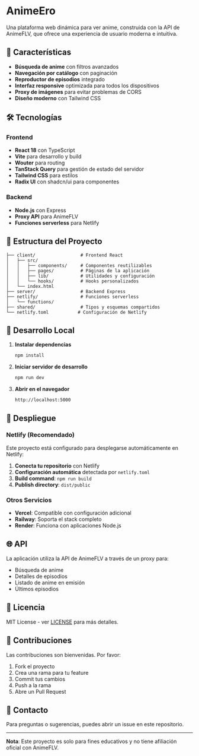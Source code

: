 # AnimeEro

Una plataforma web dinámica para ver anime, construida con la API de AnimeFLV, que ofrece una experiencia de usuario moderna e intuitiva.

## 🚀 Características

- **Búsqueda de anime** con filtros avanzados
- **Navegación por catálogo** con paginación
- **Reproductor de episodios** integrado
- **Interfaz responsive** optimizada para todos los dispositivos
- **Proxy de imágenes** para evitar problemas de CORS
- **Diseño moderno** con Tailwind CSS

## 🛠️ Tecnologías

### Frontend
- **React 18** con TypeScript
- **Vite** para desarrollo y build
- **Wouter** para routing
- **TanStack Query** para gestión de estado del servidor
- **Tailwind CSS** para estilos
- **Radix UI** con shadcn/ui para componentes

### Backend
- **Node.js** con Express
- **Proxy API** para AnimeFLV
- **Funciones serverless** para Netlify

## 📁 Estructura del Proyecto

```
├── client/                 # Frontend React
│   ├── src/
│   │   ├── components/     # Componentes reutilizables
│   │   ├── pages/          # Páginas de la aplicación
│   │   ├── lib/            # Utilidades y configuración
│   │   └── hooks/          # Hooks personalizados
│   └── index.html
├── server/                 # Backend Express
├── netlify/                # Funciones serverless
│   └── functions/
├── shared/                 # Tipos y esquemas compartidos
└── netlify.toml           # Configuración de Netlify
```

## 🔧 Desarrollo Local

1. **Instalar dependencias**
   ```bash
   npm install
   ```

2. **Iniciar servidor de desarrollo**
   ```bash
   npm run dev
   ```

3. **Abrir en el navegador**
   ```
   http://localhost:5000
   ```

## 🚀 Despliegue

### Netlify (Recomendado)

Este proyecto está configurado para desplegarse automáticamente en Netlify:

1. **Conecta tu repositorio** con Netlify
2. **Configuración automática** detectada por `netlify.toml`
3. **Build command**: `npm run build`
4. **Publish directory**: `dist/public`

### Otros Servicios

- **Vercel**: Compatible con configuración adicional
- **Railway**: Soporta el stack completo
- **Render**: Funciona con aplicaciones Node.js

## 🌐 API

La aplicación utiliza la API de AnimeFLV a través de un proxy para:
- Búsqueda de anime
- Detalles de episodios
- Listado de anime en emisión
- Últimos episodios

## 📝 Licencia

MIT License - ver [LICENSE](LICENSE) para más detalles.

## 🤝 Contribuciones

Las contribuciones son bienvenidas. Por favor:
1. Fork el proyecto
2. Crea una rama para tu feature
3. Commit tus cambios
4. Push a la rama
5. Abre un Pull Request

## 📧 Contacto

Para preguntas o sugerencias, puedes abrir un issue en este repositorio.

---

**Nota**: Este proyecto es solo para fines educativos y no tiene afiliación oficial con AnimeFLV.